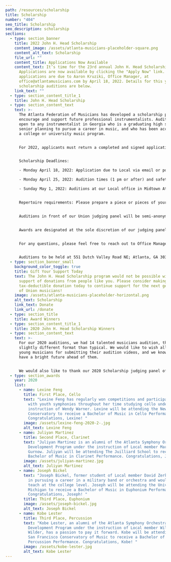 ```yaml
---
path: /resources/scholarship
title: Scholarship
number: "404"
seo_title: Scholarship
seo_description: scholarship
sections:
  - type: section_banner
    title: 2022 John H. Head Scholarship
    content_image: /assets/atlanta-musicians-placeholder-square.png
    content_alt_text: Scholarship
    file_url: ""
    content_title: Applications Now Available
    content_text: It’s time for the 23rd annual John H. Head Scholarship program.
      Applications are now available by clicking the "Apply Now" link. All
      applications are due to Aaron Kruziki, Office Manager, at
      office@atlantamusicians.com by April 18, 2022. Details for this year's
      scholarship auditions are below.
    link_text: ""
  - type: section_content_title_1
    title: John H. Head Scholarship
  - type: section_content_text
    text: >-
      The Atlanta Federation of Musicians has developed a scholarship program to
      encourage and support future professional instrumentalists. Auditions are
      open to any instrumentalist in Georgia who is a graduating high school
      senior planning to pursue a career in music, and who has been accepted to
      a college or university music program.


      For 2022, applicants must return a completed and signed application and a copy of their acceptance letter to an accredited college music program to the Local.


      Scholarship Deadlines:

      - Monday April 18, 2022: Application due to Local via email or postmarked via USPS

      - Monday April 25, 2022: Audition times (1 pm or after) and safety guidelines confirmed with applicants via email

      - Sunday May 1, 2022: Auditions at our Local office in Midtown Atlanta


      Repertoire requirements: Please prepare a piece or pieces of your choice that best demonstrates your musicianship for our panel of Union judges, with total audition time lasting no longer than 10 minutes. Accompanists are encourages, but not required.


      Auditions in front of our Union judging panel will be semi-anonymous, with all applicants assigned numbers and proctored by an office staff member. AFM will provide warm-up rooms, along with a Steinway grand piano in the audition hall. All safety measures will be communicated upon confirmation of audition time the week prior on Monday, April 25th. 


      Awards are designated at the sole discretion of our judging panel based solely on the content of the performance during the audition. Any awards received are intended to be used for education-related expenses according to the regulations of the Internal Revenue Service.


      For any questions, please feel free to reach out to Office Manager Aaron Kruziki by email at office@atlantamusicians.com or by phone at (404) 873-2033.


      Auditions to be held at 551 Dutch Valley Road NE; Atlanta, GA 30324.
  - type: section_banner_small
    background_color_toggle: true
    title: Gift Your Support Today
    text: The John H. Head Scholarship program would not be possible without the
      support of donations from people like you. Please consider making a
      tax-deductible donation today to continue support for the next generation
      of Union musicians!
    image: /assets/atlanta-musicians-placeholder-horizontal.png
    alt_text: Scholarship
    link_text: Donate
    link_url: /donate
  - type: section_title
    title: Award Winners
  - type: section_content_title_1
    title: 2020 John H. Head Scholarship Winners
  - type: section_content_text
    text: >-
      For our 2020 auditions, we had 14 talented musicians audition, though in a
      slightly different format than typical. We would like to wish all the
      young musicians for submitting their audition videos, and we know they all
      have a bright future ahead of them.


      We would also like to thank our 2020 Scholarship judging panel of Local 148-462 musicians: Karen Vaughn-Smith, Shadwa Mussad, and Eric Hawkins.
  - type: section_awards
    year: 2020
    list:
      - name: Lexine Feng
        title: First Place, Cello
        text: "Lexine Feng has regularly won competitions and participated as soloist
          with youth symphonies throughout her time studying cello under the
          instruction of Wendy Warner. Lexine will be attending the New England
          Conservatory to receive a Bachelor of Music in Cello Performance.
          Congratulations, Lexine! "
        image: /assets/lexine-feng-2020-2-.jpg
        alt_text: Lexine Feng
      - name: Juliyan Martinez
        title: Second Place, Clarinet
        text: "Juliyan Martinez is an alumni of the Atlanta Symphony Orchestra Talent
          Development Program under the instruction of Local member Marci
          Gurnow. Juliyan will be attending The Juilliard School to receive a
          Bachelor of Music in Clarinet Performance. Congratulations, Juliyan! "
        image: /assets/juliyan-martinez.jpg
        alt_text: Juliyan Martinez
      - name: Joseph Bickel
        text: "Joseph Bickel, former student of Local member David Zerkel, is interested
          in pursuing a career in a military band or orchestra and would like to
          teach at the college level. Joseph will be attending the University of
          Michigan to receive a Bachelor of Music in Euphonium Performance.
          Congratulations, Joseph! "
        title: Third Place, Euphonium
        image: /assets/joseph-bickel.jpg
        alt_text: Joseph Bickel
      - name: Kobe Lester
        title: Third Place, Percussion
        text: "Kobe Lester, an alumni of the Atlanta Symphony Orchestra Talent
          Development Program under the instruction of Local member William
          Wilder, has a passion to pay it forward. Kobe will be attending the
          San Francisco Conservatory of Music to receive a Bachelor of Music in
          Percussion Performance. Congratulations, Kobe! "
        image: /assets/kobe-lester.jpg
        alt_text: Kobe Lester
---
```

